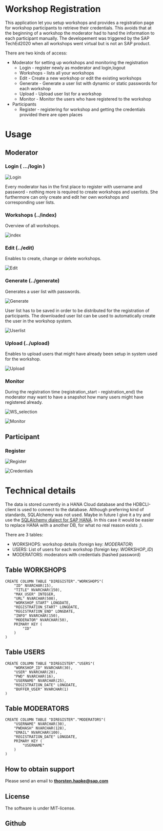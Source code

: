 # Workshop Registration

This application let you setup workshops and provides a registration page for workshop participants to retrieve their credentials.
This avoids that at the beginning of a workshop the moderator had to hand the information to each participant manually. The
developement was triggered by the SAP TechEd2020 when all workshops went virtual but is not an SAP product. 

There are two kinds of access:
* Moderator for setting up workshops and monitoring the registration 
    * Login - register newly as moderator and login,logout
    * Workshops - lists all your workshops 
    * Edit - Create a new workshop or edit the existing workshops
    * Generate - Generate a user list with dynamic or static passwords for each workshop
    * Upload - Upload user list for a workshop 
    * Monitor - Monitor the users who have registered to the workshop
* Participants
    * Register - registering for workshop and getting the credentials provided there are open places
    

# Usage

## Moderator

### Login ( .../login )
![Login](./static/login.jpg) 

Every moderator has in the first place to register with username and password - nothing more is required to create workshops
 and userlists. She furthermore can only create and edit her own workshops and corresponding user lists. 

### Workshops (../index)

Overview of all workshops. 

![index](./static/workshops.jpg) 

### Edit (../edit)

Enables to create, change or delete workshops.

![Edit](./static/edit.jpg)

### Generate (../generate)

Generates a user list with passwords.  

![Generate](./static/generate.jpg)

User list has to be saved in order to be distributed for the registration of participants. 
The downloaded user list can be used to automatically create the user in the workshop system. 

![Userlist](./static/userlist.jpg)

### Upload (../upload)

Enables to upload users that might have already been setup in system used for the workshop.

![Upload](./static/upload.jpg)

### Monitor

During the registration time (registration_start - registration_end) the moderator may want to have a snapshot how many 
users might have registered already. 

![WS_selection](./static/ws_selection.jpg)

![Monitor](./static/monitor_details.jpg)

## Participant

### Register

![Register](./static/register.jpg)

![Credentials](./static/credentials.jpg)



# Technical details
The data is stored currently in a HANA Cloud database and the HDBCLI-client is used to connect to the database. Although
preferring kind of standards, SQLAlchemy was not used. Maybe in future I give it a try and use the
[SQLAlchemy dialect for SAP HANA](https://github.com/SAP/sqlalchemy-hana/blob/master). In this case it would be easier to
replace HANA with a another DB, for what no real reason exists ;).

There are 3 tables: 

* WORKSHOPS: workshop details (foreign key: *MODERATOR*)
* USERS: List of users for each workshop (foreign key: *WORKSHOP_ID*)
* MODERATORS: moderators with credentials (hashed password)

## Table WORKSHOPS
```
CREATE COLUMN TABLE "DIREGISTER"."WORKSHOPS"(
	"ID" NVARCHAR(15),
	"TITLE" NVARCHAR(150),
	"MAX_USER" INTEGER,
	"URL" NVARCHAR(500),
	"WORKSHOP_START" LONGDATE,
	"REGISTRATION_START" LONGDATE,
	"REGISTRATION_END" LONGDATE,
	"INFO" NVARCHAR(150),
	"MODERATOR" NVARCHAR(50),
	PRIMARY KEY (
		"ID"
	)
)
```

## Table USERS
```
CREATE COLUMN TABLE "DIREGISTER"."USERS"(
	"WORKSHOP_ID" NVARCHAR(30),
	"USER" NVARCHAR(20),
	"PWD" NVARCHAR(16),
	"USERNAME" NVARCHAR(25),
	"REGISTRATION_DATE" LONGDATE,
	"BUFFER_USER" NVARCHAR(1)
)
```

## Table MODERATORS
```
CREATE COLUMN TABLE "DIREGISTER"."MODERATORS"(
	"USERNAME" NVARCHAR(30),
	"PWDHASH" NVARCHAR(128),
	"EMAIL" NVARCHAR(100),
	"REGISTRATION_DATE" LONGDATE,
	PRIMARY KEY (
		"USERNAME"
	)
)

```

## How to obtain support

Please send an email to **thorsten.hapke@sap.com**

## License

The software is under MIT-license. 

## Github

